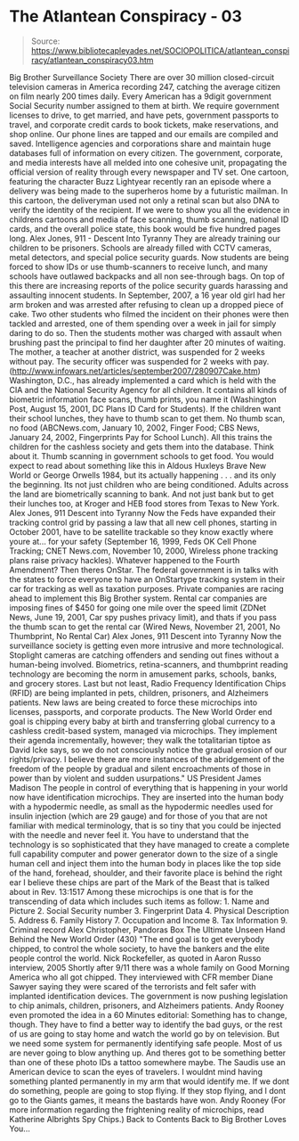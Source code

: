 # The Atlantean Conspiracy - 03

> Source: https://www.bibliotecapleyades.net/SOCIOPOLITICA/atlantean_conspiracy/atlantean_conspiracy03.htm

Big Brother
Surveillance Society
There are over 30 million closed-circuit television cameras in America
recording 247, catching the average citizen on film nearly 200 times daily.
Every American has a 9digit government Social Security number assigned to
them at birth.
We require government licenses to drive, to get married, and
have pets, government passports to travel, and corporate credit cards to
book tickets, make reservations, and shop online. Our phone lines are tapped
and our emails are compiled and saved. Intelligence agencies and
corporations share and maintain huge databases full of information on every
citizen.
The government, corporate, and media interests have all melded into
one cohesive unit, propagating the official version of reality through
every newspaper and TV set.
One cartoon, featuring the character Buzz Lightyear recently ran an episode
where a delivery was being made to the superheros home by a futuristic
mailman. In this cartoon, the deliveryman used not only a retinal scan but
also DNA to verify the identity of the recipient.
If we were to show you all
the evidence in childrens cartoons and media of face scanning, thumb
scanning, national ID cards, and the overall police state, this book would
be five hundred pages long.
Alex Jones, 911 - Descent Into Tyranny
They are
already training our children to be prisoners. Schools are already filled
with CCTV cameras, metal detectors, and special police security guards. Now
students are being forced to show IDs or use thumb-scanners to receive lunch,
and many schools have outlawed backpacks and all non see-through bags. On top
of this there are increasing reports of the police security guards
harassing and assaulting innocent students.
In September, 2007, a 16 year old
girl had her arm broken and was arrested after refusing to clean up a
dropped piece of cake. Two other students who filmed the incident on their
phones were then tackled and arrested, one of them spending over a week in
jail for simply daring to do so. Then the students mother was charged with
assault when brushing past the principal to find her daughter after 20
minutes of waiting.
The mother, a teacher at another district, was suspended
for 2 weeks without pay.
The security officer was suspended for 2 weeks with
pay. (http://www.infowars.net/articles/september2007/280907Cake.htm)
Washington, D.C., has already implemented a card which is held with the
CIA and the National Security Agency for all children. It contains all
kinds of biometric information face scans, thumb prints, you name it
(Washington Post, August 15, 2001, DC Plans ID Card for Students). If the
children want their school lunches, they have to thumb scan to get them. No
thumb scan, no food (ABCNews.com, January 10, 2002, Finger Food; CBS News,
January 24, 2002, Fingerprints Pay for School Lunch).
All this trains the
children for the cashless society and gets them into the database. Think
about it. Thumb scanning in government schools to get food. You would expect
to read about something like this in Aldous Huxleys
Brave New World or
George Orwells
1984, but its actually happening . . . and its only the
beginning. Its not just children who are being conditioned. Adults across
the land are biometrically scanning to bank. And not just bank but to get
their lunches too, at Kroger and HEB food stores from Texas to New York.
Alex Jones, 911 Descent into Tyranny
Now the Feds have expanded their tracking control grid by passing a law
that all new cell phones, starting in October 2001, have to be satellite
trackable so they know exactly where youre at... for your safety (September 16, 1999, Feds OK Cell Phone Tracking; CNET News.com, November
10, 2000, Wireless phone tracking plans raise privacy hackles).
Whatever
happened to the Fourth Amendment? Then theres OnStar.
The federal
government is in talks with the states to force everyone to have an OnStartype tracking system in their car for tracking as well as taxation
purposes. Private companies are racing ahead to implement this Big Brother
system. Rental car companies are imposing fines of $450 for going one mile
over the speed limit (ZDNet News, June 19, 2001, Car spy pushes privacy
limit), and thats if you pass the thumb scan to get the rental car (Wired
News, November 21, 2001, No Thumbprint, No Rental Car)
Alex Jones, 911
Descent into Tyranny
Now the surveillance society is getting even more intrusive and more
technological. Stoplight cameras are catching offenders and sending out
fines without a
human-being involved.
Biometrics, retina-scanners, and
thumbprint reading technology are becoming the norm in amusement parks,
schools, banks, and grocery stores.
Last but not least, Radio Frequency
Identification Chips (RFID) are being implanted in pets, children,
prisoners, and Alzheimers patients. New laws are being created to force
these microchips into licenses, passports, and corporate products.
The
New
World Order end goal is chipping every baby at birth and transferring global
currency to a cashless credit-based system, managed via microchips.
They
implement their agenda incrementally, however; they walk the totalitarian
tiptoe as
David Icke says, so we
do not consciously notice the gradual erosion of our rights/privacy.
I believe there are more instances of the abridgement of the freedom of the
people by gradual and silent encroachments of those in power than by violent
and sudden usurpations."
US President James Madison
The people in control of everything that is happening in your world now
have identification microchips. They are inserted into the human body with a
hypodermic needle, as small as the hypodermic needles used for insulin
injection (which are 29 gauge) and for those of you that are not familiar
with medical terminology, that is so tiny that you could be injected with
the needle and never feel it.
You have to understand that the technology is
so sophisticated that they have managed to create a complete full capability
computer and power generator down to the size of a single human cell and
inject them into the human body in places like the top side of the hand,
forehead, shoulder, and their favorite place is behind the right ear
I
believe these chips are part of the Mark of the Beast that is talked about
in Rev. 13:1517
Among these microchips is one that is for the transcending
of data which includes such items as follow: 1. Name and Picture 2. Social
Security number 3. Fingerprint Data 4. Physical Description 5. Address 6.
Family History 7. Occupation and Income
8. Tax Information 9. Criminal record
Alex Christopher, Pandoras Box
The Ultimate Unseen Hand Behind the New World Order (430)
"The end goal is to get everybody chipped, to control the whole society, to
have the bankers and the elite people control the world.
Nick Rockefeller, as quoted in Aaron Russo interview, 2005
Shortly after 9/11 there was a whole family on Good Morning America who
all got
chipped. They interviewed with
CFR member
Diane Sawyer saying they
were scared of the terrorists and felt safer with implanted identification
devices. The government is now pushing legislation to chip animals,
children, prisoners, and Alzheimers patients.
Andy Rooney even promoted the
idea in a 60 Minutes editorial:
Something has to change, though. They have to find a better way to identify
the bad guys, or the rest of us are going to stay home and watch the world
go by on television. But we need some system for permanently identifying
safe people. Most of us are
never going to blow anything up. And theres got to be something better than
one of these photo IDs a tattoo somewhere maybe.
The Saudis use an American
device to scan the eyes of travelers. I wouldnt mind having something
planted permanently in my arm that would identify me. If we dont do
something, people are going to stop flying. If they stop flying, and I dont
go to the Giants games, it means the bastards have won.
Andy Rooney (For more information regarding the frightening reality of microchips, read
Katherine Albrights Spy Chips.)
Back to Contents
Back to
Big Brother Loves You...
